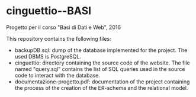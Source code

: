 # cinguettio--BASI
Progetto per il corso "Basi di Dati e Web", 2016

This repository contains the following files:
- backupDB.sql: dump of the database implemented for the project. The used DBMS is PostgreSQL.
- cinguettio: directory containing the source code of the website. The file named "query.sql" contains the list of SQL queries used in the source code to interact with the database.
- documentazione-progetto.pdf: documentation of the project containing the process of the creation of the ER-schema and the relational model.
